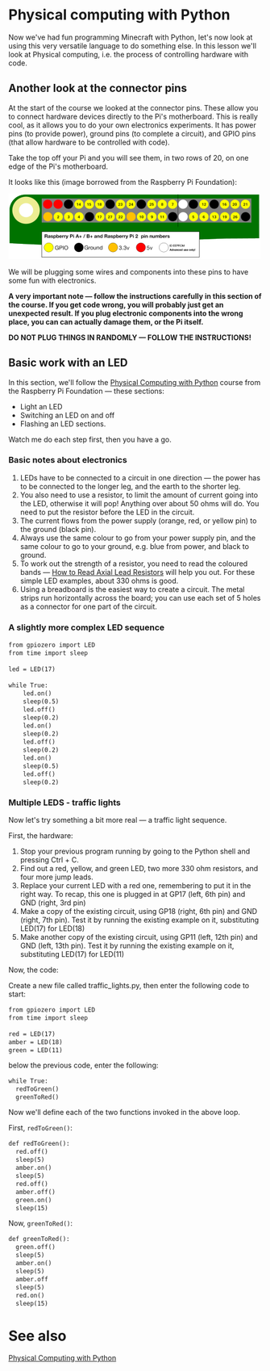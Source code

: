 # Physical computing with Python

Now we've had fun programming Minecraft with Python, let's now look at using this very versatile language to do something else. In this lesson we'll look at Physical computing, i.e. the process of controlling hardware with code.

## Another look at the connector pins

At the start of the course we looked at the connector pins. These allow you to connect hardware devices directly to the Pi's motherboard. This is really cool, as it allows you to do your own electronics experiments. It has power pins (to provide power), ground pins (to complete a circuit), and GPIO pins (that allow hardware to be controlled with code).

Take the top off your Pi and you will see them, in two rows of 20, on one edge of the Pi's motherboard.

It looks like this (image borrowed from the Raspberry Pi Foundation):

![](pinout.png)

We will be plugging some wires and components into these pins to have some fun with electronics.

<strong>A very important note — follow the instructions carefully in this section of the course. If you get code wrong, you will probably just get an unexpected result. If you plug electronic components into the wrong place, you can can actually damage them, or the Pi itself.</strong>

<strong>DO NOT PLUG THINGS IN RANDOMLY — FOLLOW THE INSTRUCTIONS!</strong>

## Basic work with an LED

In this section, we'll follow the [Physical Computing with Python](https://projects.raspberrypi.org/en/projects/physical-computing) course from the Raspberry Pi Foundation — these sections:

* Light an LED
* Switching an LED on and off
* Flashing an LED sections.

Watch me do each step first, then you have a go.

### Basic notes about electronics

1. LEDs have to be connected to a circuit in one direction — the power has to be connected to the longer leg, and the earth to the shorter leg.
2. You also need to use a resistor, to limit the amount of current going into the LED, otherwise it will pop! Anything over about 50 ohms will do. You need to put the resistor before the LED in the circuit.
3. The current flows from the power supply (orange, red, or yellow pin) to the ground (black pin).
4. Always use the same colour to go from your power supply pin, and the same colour to go to your ground, e.g. blue from power, and black to ground.
5. To work out the strength of a resistor, you need to read the coloured bands — [How to Read Axial Lead Resistors](https://www.wikihow.com/Read-Axial-Lead-Resistors) will help you out. For these simple LED examples, about 330 ohms is good.
6. Using a breadboard is the easiest way to create a circuit. The metal strips run horizontally across the board; you can use each set of 5 holes as a connector for one part of the circuit.

### A slightly more complex LED sequence

```
from gpiozero import LED
from time import sleep

led = LED(17)

while True:
    led.on()
    sleep(0.5)
    led.off()
    sleep(0.2)
    led.on()
    sleep(0.2)
    led.off()
    sleep(0.2)
    led.on()
    sleep(0.5)
    led.off()
    sleep(0.2)
```

### Multiple LEDS - traffic lights

Now let's try something a bit more real — a traffic light sequence.

First, the hardware:

1. Stop your previous program running by going to the Python shell and pressing Ctrl + C.
2. Find out a red, yellow, and green LED, two more 330 ohm resistors, and four more jump leads.
3. Replace your current LED with a red one, remembering to put it in the right way. To recap, this one is plugged in at GP17 (left, 6th pin) and GND (right, 3rd pin)
4. Make a copy of the existing circuit, using GP18 (right, 6th pin) and GND (right, 7th pin). Test it by running the existing example on it, substituting LED(17) for LED(18)
5. Make another copy of the existing circuit, using GP11 (left, 12th pin) and GND (left, 13th pin). Test it by running the existing example on it, substituting LED(17) for LED(11)

Now, the code:

Create a new file called traffic_lights.py, then enter the following code to start:

```
from gpiozero import LED
from time import sleep

red = LED(17)
amber = LED(18)
green = LED(11)
```

below the previous code, enter the following:

```
while True:
  redToGreen()
  greenToRed()
```

Now we'll define each of the two functions invoked in the above loop.

First, ```redToGreen()```:

```
def redToGreen():
  red.off()
  sleep(5)
  amber.on()
  sleep(5)
  red.off()
  amber.off()
  green.on()
  sleep(15)
```

Now, ```greenToRed()```:

```
def greenToRed():
  green.off()
  sleep(5)
  amber.on()
  sleep(5)
  amber.off
  sleep(5)
  red.on()
  sleep(15)
```


# See also

[Physical Computing with Python](https://projects.raspberrypi.org/en/projects/physical-computing)
